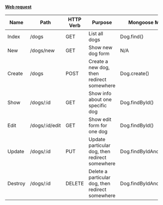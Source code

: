 #### <u>Web request</u>

<div class="container">
	<div class="row">
		<div class="col-lg-1"></div>
		<div class="col-lg-10">
			<table class="table table-hover table-bordered">
				<thead>
				<tr>
					<th>Name</th>
					<th>Path</th>
					<th>HTTP Verb</th>
					<th>Purpose</th>
					<th>Mongoose Method</th>
				</tr>
				</thead>
				<tbody>
				<tr>
					<td>Index</td>
					<td>/dogs</td>
					<td>GET</td>
					<td>List all dogs</td>
					<td>Dog.find()</td>
				</tr>
				<tr class="success">
					<td>New</td>
					<td>/dogs/new</td>
					<td>GET</td>
					<td>Show new dog form</td>
					<td>N/A</td>
				</tr>
				<tr class="success">
					<td>Create</td>
					<td>/dogs</td>
					<td>POST</td>
					<td>Create a new dog, then redirect somewhere</td>
					<td>Dog.create()</td>
				</tr>
				<tr class="info">
					<td>Show</td>
					<td>/dogs/:id</td>
					<td>GET</td>
					<td>Show info about one specific dog</td>
					<td>Dog.findById()</td>
				</tr>
				<tr class="warning">
					<td>Edit</td>
					<td>/dogs/:id/edit</td>
					<td>GET</td>
					<td>Show edit form for one dog</td>
					<td>Dog.findById()</td>
				</tr>
				<tr class="warning">
					<td>Update</td>
					<td>/dogs/:id</td>
					<td>PUT</td>
					<td>Update particular dog, then redirect somewhere</td>
					<td>Dog.findByIdAndUpdate()</td>
				</tr>
				<tr class="danger">
					<td>Destroy</td>
					<td>/dogs/:id</td>
					<td>DELETE</td>
					<td>Delete a particular dog, then redirect somewhere</td>
					<td>Dog.findByIdAndRemove()</td>
				</tr>
				</tbody>
			</table>
		</div>
		<div class="col-lg-1"></div>
	</div>
</div>

